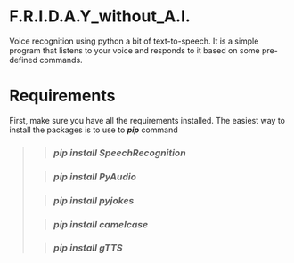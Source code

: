 # F.R.I.D.A.Y_without_A.I.
Voice recognition using python a bit of text-to-speech.
It is a simple program that listens to your voice and responds to it based on some pre-defined commands.

# Requirements

First, make sure you have all the requirements installed. The easiest way to install the packages is to use to _**pip**_ command
>>### **_pip install SpeechRecognition_** 
>
>>### **_pip install PyAudio_**
>
>>### **_pip install pyjokes_**
>
>>### **_pip install camelcase_**
>
>>### **_pip install gTTS_**
